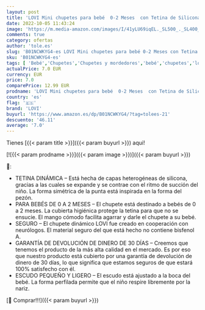 ```yaml
---
layout: post
title: 'LOVI Mini chupetes para bebé  0-2 Meses  con Tetina de Silicona  sin BPA  Punta Dinámica  Colección My little love  2 piezas  Rosa'
date: 2022-10-05 11:43:24
image: 'https://m.media-amazon.com/images/I/41yLU69iqEL._SL500_._SL400_.jpg'
comments: true
category: ofertas
author: 'tole.es'
slug: 'B01NCWKYG4-es LOVI Mini chupetes para bebé 0-2 Meses con Tetina de...'
sku: 'B01NCWKYG4-es'
tags: [ 'Bebé','Chupetes','Chupetes y mordedores','bebé','chupetes','lovi','🇪🇸', ]
actualPrice: 7.0 EUR
currency: EUR
price: 7.0
comparePrice: 12.99 EUR
prodname: 'LOVI Mini chupetes para bebé  0-2 Meses  con Tetina de Silicona  sin BPA  Punta Dinámica  Colección My little love  2 piezas  Rosa'
country: 'es'
flag: '🇪🇸'
brand: 'LOVI'
buyurl: 'https://www.amazon.es/dp/B01NCWKYG4/?tag=tolees-21'
descuento: '46.11'
average: '7.0'
---
```


Tienes [{{< param title >}}]({{< param buyurl >}}) aqui!

[![{{< param prodname >}}]({{< param image >}})]({{< param buyurl >}})

🔎:

- TETINA DINÁMICA – Está hecha de capas heterogéneas de silicona, gracias a las cuales se expande y se contrae con el ritmo de succión del niño. La forma simétrica de la punta está inspirada en la forma del pezón.
- PARA BEBÉS DE 0 A 2 MESES – El chupete está destinado a bebés de 0 a 2 meses. La cubierta higiénica protege la tetina para que no se ensucie. El mango cómodo facilita agarrar y darle el chupete a su bebé.
- SEGURO – El chupete dinámico LOVI fue creado en cooperación con neurólogos. El material seguro del que está hecho no contiene bisfenol A.
- GARANTÍA DE DEVOLUCIÓN DE DINERO DE 30 DÍAS – Creemos que tenemos el producto de la más alta calidad en el mercado. Es por eso que nuestro producto está cubierto por una garantía de devolución de dinero de 30 días, lo que significa que estamos seguros de que estará 100% satisfecho con él.
- ESCUDO PEQUEÑO Y LIGERO – El escudo está ajustado a la boca del bebé. La forma perfilada permite que el niño respire libremente por la nariz.

[🛒 Comprar!!!]({{< param buyurl >}})
